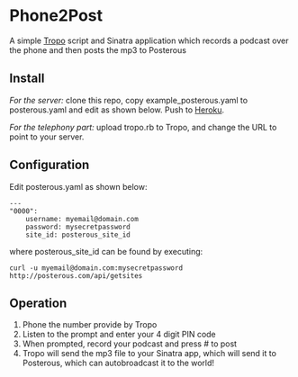 Phone2Post
==========
A simple [Tropo](http://www.tropo.com) script and Sinatra application which records a podcast over the phone and then posts the mp3 to Posterous

Install
-------
*For the server:* clone this repo, copy example_posterous.yaml to posterous.yaml and edit as shown below. Push to [Heroku](http://heroku.com).

*For the telephony part:* upload tropo.rb to Tropo, and change the URL to point to your server.

Configuration
-------------
Edit posterous.yaml as shown below:

    --- 
    "0000": 
        username: myemail@domain.com
        password: mysecretpassword
        site_id: posterous_site_id

where posterous_site_id can be found by executing:

    curl -u myemail@domain.com:mysecretpassword http://posterous.com/api/getsites

Operation
---------
 1. Phone the number provide by Tropo
 2. Listen to the prompt and enter your 4 digit PIN code
 3. When prompted, record your podcast and press # to post
 4. Tropo will send the mp3 file to your Sinatra app, which will send it to Posterous, which can autobroadcast it to the world!
